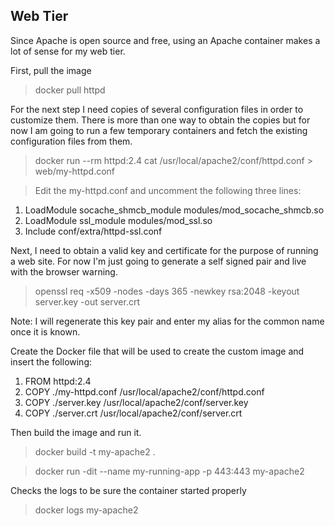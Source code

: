 ## Web Tier
Since Apache is open source and free, using an Apache container makes a lot of sense for my web tier.

First, pull the image

> docker pull httpd

For the next step I need copies of several configuration files in order to customize them. There is more than one way to obtain the copies but for now I am going to run a few temporary containers and fetch the existing configuration files from them.

> docker run --rm httpd:2.4 cat /usr/local/apache2/conf/httpd.conf > web/my-httpd.conf

> Edit the my-httpd.conf and uncomment the following three lines:

1. LoadModule socache_shmcb_module modules/mod_socache_shmcb.so
2. LoadModule ssl_module modules/mod_ssl.so
3. Include conf/extra/httpd-ssl.conf

Next, I need to obtain a valid key and certificate for the purpose of running a web site. For now I'm just going to generate a self signed pair and live with the browser warning.

> openssl req -x509 -nodes -days 365 -newkey rsa:2048 -keyout server.key -out server.crt

Note: I will regenerate this key pair and enter my alias for the common name once it is known.

Create the Docker file that will be used to create the custom image and insert the following:

1. FROM httpd:2.4
2. COPY ./my-httpd.conf /usr/local/apache2/conf/httpd.conf
3. COPY ./server.key /usr/local/apache2/conf/server.key
4. COPY ./server.crt /usr/local/apache2/conf/server.crt

Then build the image and run it.

> docker build -t my-apache2 .

> docker run -dit --name my-running-app -p 443:443 my-apache2

Checks the logs to be sure the container started properly

> docker logs my-apache2